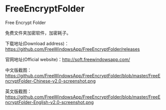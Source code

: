 # FreeEncryptFolder
Free Encrypt Folder

免费文件夹加密软件，加密耗子。


下载地址(Download address)：https://github.com/FreeWindowsApp/FreeEncryptFolder/releases

官网地址(Official website)：http://soft.freewindowsapp.com/

中文版截图：https://github.com/FreeWindowsApp/FreeEncryptFolder/blob/master/FreeEncryptFolder-Chinese-v2.0-screenshot.png

英文版截图：https://github.com/FreeWindowsApp/FreeEncryptFolder/blob/master/FreeEncryptFolder-English-v2.0-screenshot.png


